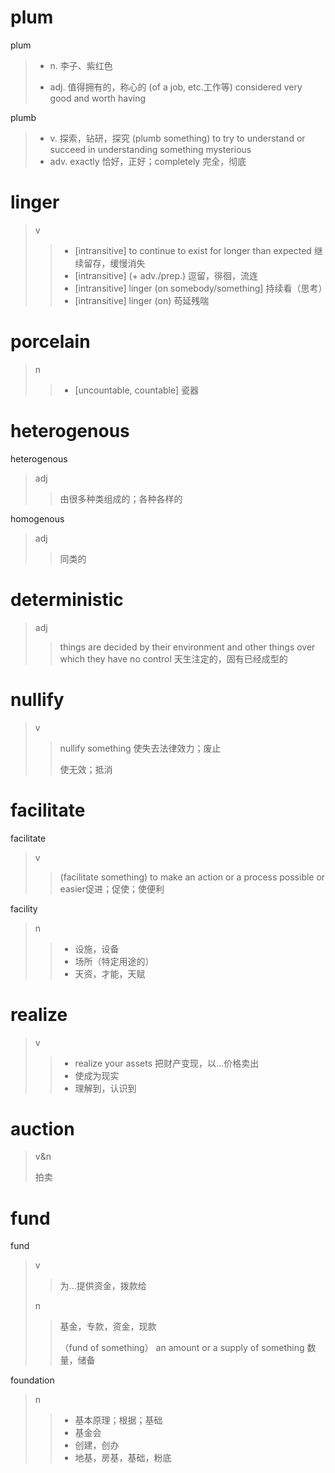 # plum

plum

> * n. 李子、紫红色
>
> * adj. 值得拥有的，称心的 	(of a job, etc.工作等) considered very good and worth having

plumb

> * v.	探索，钻研，探究	(plumb something) to try to understand or succeed in understanding something mysterious
> * adv.  exactly 恰好，正好；completely 完全，彻底

# linger

> v
>
> > * [intransitive] to continue to exist for longer than expected 继续留存，缓慢消失
> > * [intransitive] (+ adv./prep.) 逗留，徘徊，流连
> > * [intransitive] linger (on somebody/something] 持续看（思考）
> > * [intransitive] linger (on) 苟延残喘

# porcelain

> n
>
> > * [uncountable, countable] 瓷器

# heterogenous

heterogenous

> adj 
>
> > 由很多种类组成的；各种各样的

homogenous

> adj
>
> > 同类的

# deterministic

> adj 
>
> > things are decided by their environment and other things over which they have no control 天生注定的，固有已经成型的

# nullify

> v
>
> > nullify something 使失去法律效力；废止
> >
> > 使无效；抵消 

# facilitate

facilitate

> v
>
> > (facilitate something) to make an action or a process possible or easier促进；促使；使便利

facility

> n
>
> > * 设施，设备
> > * 场所（特定用途的）
> > * 天资，才能，天赋

# realize

> v
>
> > * realize your assets 把财产变现，以...价格卖出
> > * 使成为现实
> > * 理解到，认识到

# auction

> v&n
>
> 拍卖

# fund

fund

> v
>
> > 为...提供资金，拨款给
>
> n
>
> > 基金，专款，资金，现款
> >
> > （fund of something） an amount or a supply of something   数量，储备

foundation

> n
>
> > * 基本原理；根据；基础
> > * 基金会
> > * 创建，创办
> > * 地基，房基，基础，粉底

